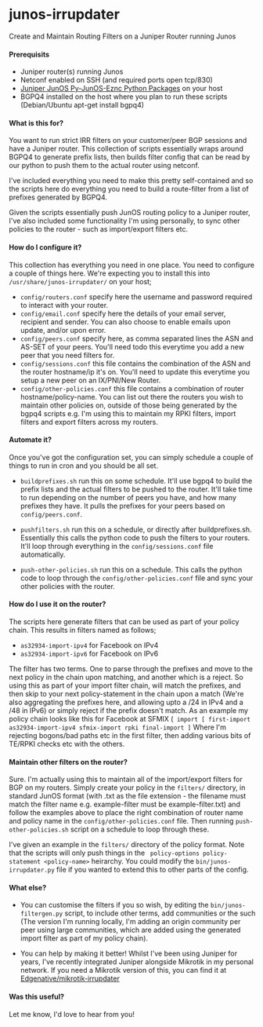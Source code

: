 
# junos-irrupdater

Create and Maintain Routing Filters on a Juniper Router running Junos

#### Prerequisits

- Juniper router(s) running Junos
- Netconf enabled on SSH (and required ports open tcp/830)
- [Juniper JunOS Py-JunOS-Eznc Python Packages](https://github.com/Juniper/py-junos-eznc) on your host
- BGPQ4 installed on the host where you plan to run these scripts (Debian/Ubuntu apt-get install bgpq4)

#### What is this for?

You want to run strict IRR filters on your customer/peer BGP sessions and have a Juniper router.  This collection of scripts essentially wraps around BGPQ4 to generate prefix lists, then builds filter config that can be read by our python to push them to the actual router using netconf.

I've included everything you need to make this pretty self-contained and so the scripts here do everything you need to build a route-filter from a list of prefixes generated by BGPQ4.

Given the scripts essentially push JunOS routing policy to a Juniper router, I've also included some functionality I'm using personally, to sync other policies to the router - such as import/export filters etc.

#### How do I configure it?

This collection has everything you need in one place.  You need to configure a couple of things here.  We're expecting you to install this into ```/usr/share/junos-irrupdater/``` on your host;

- ```config/routers.conf``` specify here the username and password required to interact with your router.
- ```config/email.conf``` specify here the details of your email server, recipient and sender.  You can also choose to enable emails upon update, and/or upon error.
- ```config/peers.conf``` specify here, as comma separated lines the ASN and AS-SET of your peers.  You'll need todo this everytime you add a new peer that you need filters for.
- ```config/sessions.conf``` this file contains the combination of the ASN and the router hostname/ip it's on.  You'll need to update this everytime you setup a new peer on an IX/PNI/New Router.
- ```config/other-policies.conf``` this file contains a combination of router hostname/policy-name.  You can list out there the routers you wish to maintain other policies on, outside of those being generated by the bgpq4 scripts e.g.  I'm using this to maintain my RPKI filters, import filters and export filters across my routers.


#### Automate it?

Once you've got the configuration set, you can simply schedule a couple of things to run in cron and you should be all set.

- ```buildprefixes.sh``` run this on some schedule.  It'll use bgpq4 to build the prefix lists and the actual filters to be pushed to the router.  It'll take time to run depending on the number of peers you have, and how many prefixes they have.  It pulls the prefixes for your peers based on ```config/peers.conf```.

- ```pushfilters.sh``` run this on a schedule, or directly after buildprefixes.sh.  Essentially this calls the python code to push the filters to your routers.  It'll loop through everything in the ```config/sessions.conf``` file automatically.

- ```push-other-policies.sh``` run this on a schedule.  This calls the python code to loop through the ```config/other-policies.conf``` file and sync your other policies with the router.

#### How do I use it on the router?

The scripts here generate filters that can be used as part of your policy chain.  This results in filters named as follows;

- ```as32934-import-ipv4``` for Facebook on IPv4
- ```as32934-import-ipv6``` for Facebook on IPv6

The filter has two terms.  One to parse through the prefixes and move to the next policy in the chain upon matching, and another which is a reject.  So using this as part of your import filter chain, will match the prefixes, and then skip to your next policy-statement in the chain upon a match (We're also aggregating the prefixes here, and allowing upto a /24 in IPv4 and a /48 in IPv6) or simply reject if the prefix doesn't match.  As an example my policy chain looks like this for Facebook at SFMIX (``` import [ first-import as32934-import-ipv4 sfmix-import rpki final-import ]``` Where I'm rejecting bogons/bad paths etc in the first filter, then adding various bits of TE/RPKI checks etc with the others.

#### Maintain other filters on the router?

Sure.  I'm actually using this to maintain all of the import/export filters for BGP on my routers.  Simply create your policy in the ```filters/``` directory, in standard JunOS format (with .txt as the file extension - the filename must match the filter name e.g. example-filter must be example-filter.txt) and follow the examples above to place the right combination of router name and policy name in the ```config/other-policies.conf``` file.  Then running ```push-other-policies.sh``` script on a schedule to loop through these.

I've given an example in the ```filters/``` directory of the policy format.  Note that the scripts will only push things in the ``` policy-options policy-statement <policy-name>``` heirarchy. You could modify the ```bin/junos-irrupdater.py``` file if you wanted to extend this to other parts of the config.

#### What else?

- You can customise the filters if you so wish, by editing the ```bin/junos-filtergen.py``` script, to include other terms, add communities or the such (The version I'm running locally, I'm adding an origin community per peer using large communities, which are added using the generated import filter as part of my policy chain).

- You can help by making it better!  Whilst I've been using Juniper for years, I've recently integrated Juniper alongside Mikrotik in my personal network.  If you need a Mikrotik version of this, you can find it at [Edgenative/mikrotik-irrupdater](https://github.com/edgenative/mikrotik-irrupdater)

#### Was this useful?

Let me know, I'd love to hear from you!
